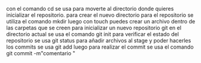 con el comando cd se usa para moverte al directorio donde quieres inicializar el repositorio.
para crear el nuevo directorio para el repositorio se utiliza el comando mkdir
luego con touch puedes crear un archivo dentro de las carpetas que se creen
para inicializar un nuevo repositorio git en el directorio actual se usa el comando git init
para verificar el estado del repositorio se usa git status
para añadir archivos al stage y poder hacerles los commits se usa git add
luego para realizar el commit  se usa el comando git commit -m"comentario "
